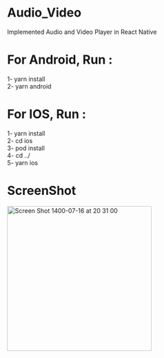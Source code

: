 # Audio_Video
Implemented Audio and Video Player in React Native

# For Android, Run : 
1- yarn install <br>
2- yarn android

# For IOS, Run : 
1- yarn install<br>
2- cd ios<br>
3- pod install<br>
4- cd ../<br>
5- yarn ios

# ScreenShot
<img width="335" alt="Screen Shot 1400-07-16 at 20 31 00" src="https://user-images.githubusercontent.com/48021528/136595488-50e50783-fcfd-47bd-984e-b5b28539c129.png">
